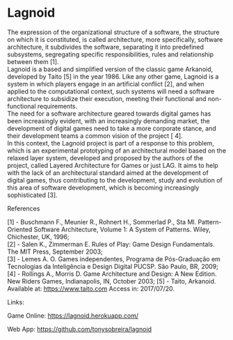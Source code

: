 # Lagnoid

The expression of the organizational structure of a software, the structure on which it is constituted, is called architecture, more specifically, software architecture, it subdivides the software, separating it into predefined subsystems, segregating specific responsibilities, rules and relationship between them [1].<br/>
Lagnoid is a based and simplified version of the classic game Arkanoid, developed by Taito [5] in the year 1986. Like any other game, Lagnoid is a system in which players engage in an artificial conflict [2], and when applied to the computational context, such systems will need a software architecture to subsidize their execution, meeting their functional and non-functional requirements.<br/>
The need for a software architecture geared towards digital games has been increasingly evident, with an increasingly demanding market, the development of digital games need to take a more corporate stance, and their development teams a common vision of the project [ 4].<br/>
In this context, the Lagnoid project is part of a response to this problem, which is an experimental prototyping of an architectural model based on the relaxed layer system, developed and proposed by the authors of the project, called Layered Architecture for Games or just LAG. It aims to help with the lack of an architectural standard aimed at the development of digital games, thus contributing to the development, study and evolution of this area of software development, which is becoming increasingly sophisticated [3].



 References

[1] - Buschmann F., Meunier R., Rohnert H., Sommerlad P., Sta Ml. Pattern-Oriented Software Architecture, Volume 1: A System of Patterns. Wiley, Chichester, UK, 1996;<br/>
[2] - Salen K., Zimmerman E. Rules of Play: Game Design Fundamentals. The MIT Press, September 2003;<br/>
[3] - Lemes A. O. Games independentes, Programa de Pós-Graduação em Tecnologias da Inteligência e Design Digital PUCSP. São Paulo, BR, 2009;<br/>
[4] - Rollings A., Morris D. Game Architecture and Design: A New Edition. New Riders Games, Indianapolis, IN, October 2003;
[5] - Taito, Arkanoid. Available at: <https://www.taito.com> Access in: 2017/07/20.



Links:

Game Online: https://lagnoid.herokuapp.com/

Web App: https://github.com/tonysobreira/lagnoid
